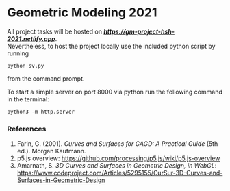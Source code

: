 # Geometric Modeling 2021

All project tasks will be hosted on ***<https://gm-project-hsh-2021.netlify.app>***.  
Nevertheless, to host the project locally use the included python script by running

```
python sv.py
```
from the command prompt.

To start a simple server on port 8000 via python run the following command in the terminal:

```
python3 -m http.server
```

### References

1. Farin, G. (2001). *Curves and Surfaces for CAGD: A Practical Guide* (5th ed.). Morgan Kaufmann.
2. p5.js overview: https://github.com/processing/p5.js/wiki/p5.js-overview
3. Amarnath, S. *3D Curves and Surfaces in Geometric Design, in WebGL*: https://www.codeproject.com/Articles/5295155/CurSur-3D-Curves-and-Surfaces-in-Geometric-Design
